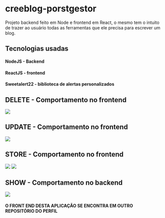 # creeblog-porstgestor

Projeto backend feito em Node e frontend em  React, o  mesmo tem o intuito de  trazer ao
usuário todas as ferramentas que ele precisa para escrever um blog.

## Tecnologias usadas
####  NodeJS - Backend
#### ReactJS -  frontend
#### Sweetalert22 - biblioteca de alertas personalizados


## DELETE -  Comportamento no frontend
![](https://github.com/braydevkin/creeblog-postsgerencer-backend/blob/master/delete2.jpg)



## UPDATE  -  Comportamento no frontend
![](https://github.com/braydevkin/creeblog-postsgerencer-backend/blob/master/update1.jpg)


## STORE  -  Comportamento no frontend
![](https://github.com/braydevkin/creeblog-postsgerencer-backend/blob/master/new-post.jpg)
![](https://github.com/braydevkin/creeblog-postsgerencer-backend/blob/master/new-post2.jpg)

##  SHOW - Comportamento no backend
![](https://github.com/braydevkin/creeblog-postsgerencer-backend/blob/master/timeline2.jpg)

####  O FRONT END DESTA APLICAÇÃO SE  ENCONTRA  EM OUTRO REPOSITÓRIO DO PERFIL
